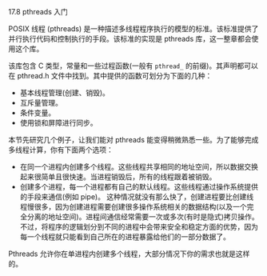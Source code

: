 17.8 pthreads 入门

POSIX 线程 \(pthreads\) 是一种描述多线程程序执行的模型的标准。该标准提供了并行执行代码和控制执行的手段。该标准的实现是 pthreads 库，这一整章都会使用这个库。

该库包含 C 类型，常量和一些过程函数\(一般有 `pthread_` 的前缀\)。其声明都可以在 pthread.h 文件中找到。其中提供的函数可划分为下面的几种：

* 基本线程管理\(创建、销毁\)。
* 互斥量管理。
* 条件变量。
* 使用锁和屏障进行同步。

本节先研究几个例子，让我们能对 pthreads 能变得稍微熟悉一些。为了能够完成多线程计算，你有下面两个选项：

* 在同一个进程内创建多个线程。这些线程共享相同的地址空间，所以数据交换起来很简单且很快速。当进程销毁后，所有的线程跟着被销毁。
* 创建多个进程，每一个进程都有自己的默认线程。这些线程通过操作系统提供的手段来通信\(例如 pipe\)。
  这种情况就没有那么快了，创建进程要比创建线程慢很多，因为创建进程需要创建很多操作系统相关的数据结构\(以及一个完全分离的地址空间\)。进程间通信经常需要一次或多次\(有时是隐式\)拷贝操作。
  不过，将程序的逻辑划分到不同的进程中会带来安全和稳定方面的优势，因为每一个线程就只能看到自己所在的进程暴露给他们的一部分数据了。

Pthreads 允许你在单进程内创建多个线程，大部分情况下你的需求也就是这样的。

